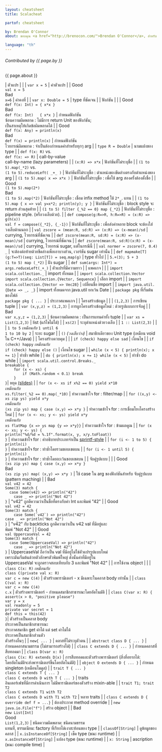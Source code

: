 ```yaml
---
layout: cheatsheet
title: Scalacheat

partof: cheatsheet

by: Brendan O'Connor
about: ขอบคุณ <a href="http://brenocon.com/">Brendan O'Connor</a>, สำหรับ cheatsheet นี้มีวัตถุประสงค์เพื่ออ้างอิงอย่างง่ายสำหรับโครงสร้างประโยคของ Scala, Licensed by Brendan O'Connor under a CC-BY-SA 3.0 license.

language: "th"
---
```


###### Contributed by {{ page.by }}

{{ page.about }}

|  <span id="variables" class="h2">ตัวแปร</span>                                                                     |                      |
|  `var x = 5`                                                                                                      |  ค่าตัวแปร             |
|  <span class="label success">Good</span><br> `val x = 5`<br> <span class="label important">Bad</span><br> `x=6`   |  ค่าคงที่               |
|  `var x: Double = 5`                                                                                              |  type ที่ชัดเจน         |
|  <span id="functions" class="h2">ฟังก์ชัน</span>                                                                 |                      |
|  <span class="label success">Good</span><br> `def f(x: Int) = { x*x }`<br> <span class="label important">Bad</span><br> `def f(x: Int)   { x*x }`   |  กำหนดฟังก์ชัน <br> ซ้อนความผิดพลาด : ไม่มีการ return Unit ของฟังก์ชัน;<br> เป็นสาเหตุให้เกิดข้อผิดพลาดได้ |
|  <span class="label success">Good</span><br> `def f(x: Any) = println(x)`<br> <span class="label important">Bad</span><br> `def f(x) = println(x)`  |  กำหนดฟังก์ชัน <br> ไวยกรณ์ผิดพลาด : จำเป็นต้องกำหนดค่าสำหรับทุกๆ arg |
|  `type R = Double`                                                                                       |  นามแฝงของ type                                                               |
|  `def f(x: R)` vs.<br> `def f(x: => R)`                                                                  |  call-by-value <br> call-by-name (lazy parameters)                |
|  `(x:R) => x*x`                                                                                          |  ฟังก์ชันที่ไม่ระบุชื่อ                                                                |
|  `(1 to 5).map(_*2)` vs.<br> `(1 to 5).reduceLeft( _+_ )`                                                |  ฟังก์ชันที่ไม่ระบุชื่อ : ตำแหน่งของขีดล่างตรงกับตำแหน่งของ arg  |
|  `(1 to 5).map( x => x*x )`                                                                              |  ฟังก์ชันที่ไม่ระบุชื่อ : เพื่อใช้ arg สองครั้งต้องตั้งชื่อ |
|  <span class="label success">Good</span><br> `(1 to 5).map(2*)`<br> <span class="label important">Bad</span><br> `(1 to 5).map(*2)` |  ฟังก์ชันที่ไม่ระบุชื่อ : เชื่อม infix method ใช้  `2*_`. แทน  |
|  `(1 to 5).map { x => val y=x*2; println(y); y }`                                                        |  ฟังก์ชันที่ไม่ระบุชื่อ : block style จะ return ส่วนสุดท้าย |
|  `(1 to 5) filter {_%2 == 0} map {_*2}`                                                                  |  ฟังก์ชันที่ไม่ระบุชื่อ : pipeline style. (หรือวงเล็บด้วย). |
|  `def compose(g:R=>R, h:R=>R) = (x:R) => g(h(x))` <br> `val f = compose({_*2}, {_-1})`                   |  ฟังก์ชันที่ไม่ระบุชื่อ : เพื่อส่งค่าหลาย block จะต้องใส่วงเล็บด้านนอก |
|  `val zscore = (mean:R, sd:R) => (x:R) => (x-mean)/sd`                                                   |  currying, ไวยกรณ์ที่ชัดเจน |
|  `def zscore(mean:R, sd:R) = (x:R) => (x-mean)/sd`                                                       |  currying, ไวยกรณ์ที่ชัดเจน |
|  `def zscore(mean:R, sd:R)(x:R) = (x-mean)/sd`                                                           |  currying, ไวยกรณ์ sugar, แต่ในกรณีนี้  |
|  `val normer = zscore(7, 0.4) _`                                                                         |  จะต้องต่อท้ายด้วยขีดล่างเพื่อเอาบางส่วน, เวอร์ชัน sugar เท่านั้น |
|  `def mapmake[T](g:T=>T)(seq: List[T]) = seq.map(g)`                                                     |  type ทั่วไป  |
|  `5.+(3); 5 + 3` <br> `(1 to 5) map (_*2)`                                                               |  ฝัง sugar  |
|  `def sum(args: Int*) = args.reduceLeft(_+_)`                                                            |  ตัวแปรที่มีความยาว  |
|  <span id="packages" class="h2">แพคเกจ</span>                                                            |                 |
|  `import scala.collection._`                                                                             |  import ทั้งหมด   |
|  `import scala.collection.Vector` <br> `import scala.collection.{Vector, Sequence}`                      |  เลือก import  |
|  `import scala.collection.{Vector => Vec28}`                                                             |  เปลี่ยนชื่อ import  |
|  `import java.util.{Date => _, _}`                                                                       |  import ทั้งหมดจาก java.util ยกเว้น Date  |
|  `package pkg` ที่เริ่มต้นของไฟล์ <br> `package pkg { ... }`                                                   |  ประกาศแพคเกจ  |
|  <span id="data_structures" class="h2">โครงสร้างข้อมูล</span>                                               |               |
|  `(1,2,3)`                                                                                               |  การเขียน tuple  |
|  `var (x,y,z) = (1,2,3)`                                                                                 |  การผูกโครงสร้างข้อมูลใหม่ : ด้วยรูปแบบการจับคู่  |
|  <span class="label important">Bad</span><br>`var x,y,z = (1,2,3)`                                       |  ซ้อนความผิดพลาด : เป็นการแทนค่าทั้ง tuple |
|  `var xs = List(1,2,3)`                                                                                  |  list (แก้ไขไม่ได้) |
|  `xs(2)`                                                                                                 |  ระบุตำแหน่งด้วยวงเล็บ  |
|  `1 :: List(2,3)`                                                                                        |   |
|  `1 to 5` _เหมือนกับ_ `1 until 6` <br> `1 to 10 by 2`                                                      |  ระยะ sugar |
|  `()` _(วงเล็บว่าง)_                                                                                       |  สมาชิกเดียวของ Unit type (เหมือน void ใน C++/Java) |
|  <span id="control_constructs" class="h2">โครงสร้างควบคุม</span>                                           |                  |
|  `if (check) happy else sad`                                                                             |  เงื่อนไข |
|  `if (check) happy` _เหมือนกับ_ <br> `if (check) happy else ()`                                            |  เงื่อนไข sugar |
|  `while (x < 5) { println(x); x += 1}`                                                                   |  ทำซ้ำ while |
|  `do { println(x); x += 1} while (x < 5)`                                                                |  ทำซ้ำ do while |
|  `import scala.util.control.Breaks._`<br>`breakable {`<br>`    for (x <- xs) {`<br>`        if (Math.random < 0.1) break`<br>`    }`<br>`}`|  หยุด [(slides)](http://www.slideshare.net/Odersky/fosdem-2009-1013261/21) |
|  `for (x <- xs if x%2 == 0) yield x*10` <br> _เหมือนกับ_ <br>`xs.filter(_%2 == 0).map(_*10)`               |  ทำความเข้าใจ for : filter/map |
|  `for ((x,y) <- xs zip ys) yield x*y` <br> _เหมือนกับ_ <br>`(xs zip ys) map { case (x,y) => x*y }`         |  ทำความเข้าใจ for : การเชื่อมโยงโครงสร้างใหม่ |
|  `for (x <- xs; y <- ys) yield x*y` <br>  _เหมือนกับ_ <br>`xs flatMap {x => ys map {y => x*y}}`            |  ทำความเข้าใจ for : ข้ามผลคูณ |
|  `for (x <- xs; y <- ys) {`<br>    `println("%d/%d = %.1f".format(x, y, x/y.toFloat))`<br>`}`            |  ทำความเข้าใจ for : คำอธิบายประเภทจำเป็น  [sprintf-style](http://java.sun.com/javase/6/docs/api/java/util/Formatter.html#syntax) |
|  `for (i <- 1 to 5) {`<br>    `println(i)`<br>`}`                                                        |  ทำความเข้าใจ for : ทำซ้ำโดยรวมขอบเขตบน |
|  `for (i <- 1 until 5) {`<br>    `println(i)`<br>`}`                                                     |  ทำความเข้าใจ for : ทำซ้ำโดยละเว้นขอบเขตบน |
|  <span id="pattern_matching" class="h2">จับคู่รูปแบบ</span>                                                  |                 |
|  <span class="label success">Good</span><br> `(xs zip ys) map { case (x,y) => x*y }`<br> <span class="label important">Bad</span><br> `(xs zip ys) map( (x,y) => x*y )` |  ใช้ case ใน arg ของฟังก์ชันสำหรับ จับคู่รูปแบบ (pattern maching) |
|  <span class="label important">Bad</span><br>`val v42 = 42`<br>`Some(3) match {`<br>`  case Some(v42) => println("42")`<br>`    case _ => println("Not 42")`<br>`}`     |  "v42" ถูกตีความว่าเป็นชื่อที่ตรงกับค่า Int และพิมพ์ "42" |
|  <span class="label success">Good</span><br>`val v42 = 42`<br>`Some(3) match {`<br>``    case Some(`v42`) => println("42")``<br>`case _ => println("Not 42")`<br>`}`    |  "v42" กับ backticks ถูกตีความว่าเป็น v42 val ที่มีอยู่และ<br>พิมพ์ "Not 42" |
|  <span class="label success">Good</span><br>`val UppercaseVal = 42`<br>`Some(3) match {`<br>`  case Some(UppercaseVal) => println("42")`<br>`    case _ => println("Not 42")`<br>`}` |  UppercaseVal ถือว่าเป็น val ที่มีอยู่ไม่ใช่ตัวแปรรูปแบบใหม่<br> เพราะมันเริ่มต้นด้วยตัวอักษรตัวพิมพ์ใหญ่ ดังนั้นค่าที่มีอยู่ใน <br>UppercaseVal จะถูกตรวจสอบเทียบกับ 3 และพิมพ์ "Not 42" |
|  <span id="object_orientation" class="h2">การใช้งาน object</span>                                         |                 |
|  `class C(x: R)` _เหมือนกับ_ <br>`class C(private val x: R)`<br>`var c = new C(4)`                         |  ตัวสร้างพารามิเตอร์ - x มีเฉพาะในคลาส body เท่านั้น |
|  `class C(val x: R)`<br>`var c = new C(4)`<br>`c.x`                                                      |  ตัวสร้างพารามิเตอร์ - กำหนดสมาชิกสาธารณะโดยอัตโนมัติ |
|  `class C(var x: R) {`<br>`assert(x > 0, "positive please")`<br>`var y = x`<br>`val readonly = 5`<br>`private var secret = 1`<br>`def this = this(42)`<br>`}`| ตัวสร้างเป็นคลาส body<br> ประกาศเป็นสมาชิกสาธารณะ<br> ประกาศสมาชิก get ค่าได้ แต่ set ค่าไม่ได้<br> ประกาศเป็นสมาชิกส่วนตัว<br> ตัวสร้างอื่นๆ |
|  `new{ ... }`                                                                                            |  คลาสที่ไม่ระบุตัวตน |
|  `abstract class D { ... }`                                                                              |  กำหนดคลาสนามธรรม (ไม่สามารถสร้างได้) |
|  `class C extends D { ... }`                                                                             |  กำหนดคลาสที่สืบทอดมา |
|  `class D(var x: R)`<br>`class C(x: R) extends D(x)`                                                     |  การสืบทอดและตัวสร้างพารามิเตอร์ (สิ่งที่อยากได้:<br> โดยอัตโนมัติจะส่งพารามิเตอร์ขึ้นโดยอัตโนมัติ) |
|  `object O extends D { ... }`                                                                            |  กำหนด singleton (เหมือนโมดูล) |
|  `trait T { ... }`<br>`class C extends T { ... }`<br>`class C extends D with T { ... }`                  |  traits<br> อินเตอร์เฟซที่มีการดำเนินการ ไม่มีพารามิเตอร์ของตัวสร้าง mixin-able |
|  `trait T1; trait T2`<br>`class C extends T1 with T2`<br>`class C extends D with T1 with T2`             |  หลาย traits |
|  `class C extends D { override def f = ...}`	                                                           |  ต้องประกาศ method override |
|  `new java.io.File("f")`                   	                                                             |  สร้าง object |
|  <span class="label important">Bad</span><br> `new List[Int]`<br> <span class="label success">Good</span><br> `List(1,2,3)` |  ชนิดความผิดพลาด: ชนิดนามธรรม<br> แทนที่, ธรรมเนียม: factory ที่เรียกได้เงาสะท้อนของ type |
|  `classOf[String]`                                                                                       |  ดูข้อมูลของคลาส |
|  `x.isInstanceOf[String]`                                                                                |  เช็ค type (ขณะ runtime) |
|  `x.asInstanceOf[String]`                                                                                |  แปลง type (ขณะ runtime) |
|  `x: String`                                                                                             |  ascription (ขณะ compile time) |

